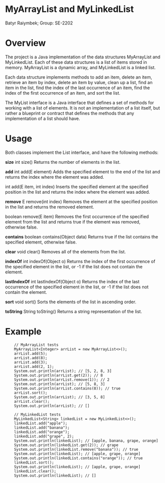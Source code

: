 # MyArrayList and MyLinkedList
Batyr Raiymbek;
Group: SE-2202

# Overview

The project is a Java implementation of the data structures MyArrayList and MyLinkedList. Each of these data structures is a list of items stored in memory. MyArrayList is a dynamic array, and MyLinkedList is a linked list.

Each data structure implements methods to add an item, delete an item, retrieve an item by index, delete an item by value, clean up a list, find an item in the list, find the index of the last occurrence of an item, find the index of the first occurrence of an item, and sort the list.

The MyList interface is a Java interface that defines a set of methods for working with a list of elements. It is not an implementation of a list itself, but rather a blueprint or contract that defines the methods that any implementation of a list should have.

# Usage
Both classes implement the List interface, and have the following methods:

**size**
int size()
Returns the number of elements in the list.

**add**
int add(E element)
Adds the specified element to the end of the list and returns the index where the element was added.

int add(E item, int index)
Inserts the specified element at the specified position in the list and returns the index where the element was added.

**remove**
E remove(int index)
Removes the element at the specified position in the list and returns the removed element.

boolean remove(E item)
Removes the first occurrence of the specified element from the list and returns true if the element was removed, otherwise false.

**contains**
boolean contains(Object data)
Returns true if the list contains the specified element, otherwise false.

**clear**
void clear()
Removes all of the elements from the list.

**indexOf**
int indexOf(Object o)
Returns the index of the first occurrence of the specified element in the list, or -1 if the list does not contain the element.

**lastIndexOf**
int lastIndexOf(Object o)
Returns the index of the last occurrence of the specified element in the list, or -1 if the list does not contain the element.

**sort**
void sort()
Sorts the elements of the list in ascending order.

**toString**
String toString()
Returns a string representation of the list.

# Example
        // MyArrayList tests
        MyArrayList<Integer> arrList = new MyArrayList<>();
        arrList.add(5);
        arrList.add(8);
        arrList.add(3);
        arrList.add(2, 1);
        System.out.println(arrList); // [5, 2, 8, 3]
        System.out.println(arrList.get(2)); // 8
        System.out.println(arrList.remove(1)); // 2
        System.out.println(arrList); // [5, 8, 3]
        System.out.println(arrList.contains(8)); // true
        arrList.sort();
        System.out.println(arrList); // [3, 5, 8]
        arrList.clear();
        System.out.println(arrList); // []

        // MyLinkedList tests
        MyLinkedList<String> linkedList = new MyLinkedList<>();
        linkedList.add("apple");
        linkedList.add("banana");
        linkedList.add("orange");
        linkedList.add("grape", 2);
        System.out.println(linkedList); // [apple, banana, grape, orange]
        System.out.println(linkedList.get(2)); // grape
        System.out.println(linkedList.remove("banana")); // true
        System.out.println(linkedList); // [apple, grape, orange]
        System.out.println(linkedList.contains("orange")); // true
        linkedList.sort();
        System.out.println(linkedList); // [apple, grape, orange]
        linkedList.clear();
        System.out.println(linkedList); // []
    
